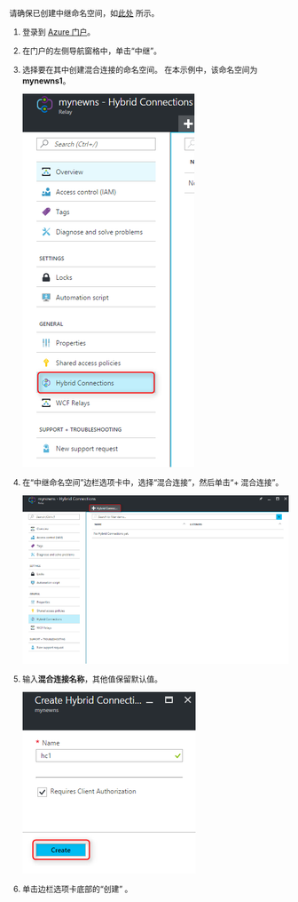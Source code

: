 请确保已创建中继命名空间，如[此处][namespace-how-to] 所示。

1. 登录到 [Azure 门户](https://portal.azure.com)。
2. 在门户的左侧导航窗格中，单击“中继”。
3. 选择要在其中创建混合连接的命名空间。 在本示例中，该命名空间为 **mynewns1**。
   
    ![创建混合连接](./media/relay-create-hybrid-connection-portal/create-hc-1.png)
4. 在“中继命名空间”边栏选项卡中，选择“混合连接”，然后单击“+ 混合连接”。
   
    ![选择混合连接](./media/relay-create-hybrid-connection-portal/create-hc-2.png)
5. 输入**混合连接名称**，其他值保留默认值。
   
    ![选择“新建”](./media/relay-create-hybrid-connection-portal/create-hc-3.png)
6. 单击边栏选项卡底部的“创建” 。

[namespace-how-to]: ../articles/service-bus-relay/relay-create-namespace-portal.md 

<!--HONumber=Nov16_HO2-->


